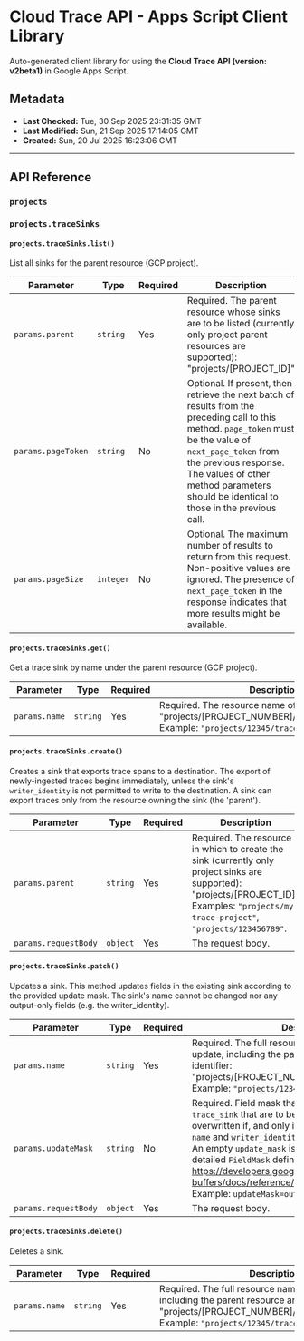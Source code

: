 # Cloud Trace API - Apps Script Client Library

Auto-generated client library for using the **Cloud Trace API (version: v2beta1)** in Google Apps Script.

## Metadata

- **Last Checked:** Tue, 30 Sep 2025 23:31:35 GMT
- **Last Modified:** Sun, 21 Sep 2025 17:14:05 GMT
- **Created:** Sun, 20 Jul 2025 16:23:06 GMT



---

## API Reference

### `projects`

### `projects.traceSinks`

#### `projects.traceSinks.list()`

List all sinks for the parent resource (GCP project).

| Parameter | Type | Required | Description |
|---|---|---|---|
| `params.parent` | `string` | Yes | Required. The parent resource whose sinks are to be listed (currently only project parent resources are supported): "projects/[PROJECT_ID]" |
| `params.pageToken` | `string` | No | Optional. If present, then retrieve the next batch of results from the preceding call to this method. `page_token` must be the value of `next_page_token` from the previous response. The values of other method parameters should be identical to those in the previous call. |
| `params.pageSize` | `integer` | No | Optional. The maximum number of results to return from this request. Non-positive values are ignored. The presence of `next_page_token` in the response indicates that more results might be available. |

#### `projects.traceSinks.get()`

Get a trace sink by name under the parent resource (GCP project).

| Parameter | Type | Required | Description |
|---|---|---|---|
| `params.name` | `string` | Yes | Required. The resource name of the sink: "projects/[PROJECT_NUMBER]/traceSinks/[SINK_ID]" Example: `"projects/12345/traceSinks/my-sink-id"`. |

#### `projects.traceSinks.create()`

Creates a sink that exports trace spans to a destination. The export of newly-ingested traces begins immediately, unless the sink's `writer_identity` is not permitted to write to the destination. A sink can export traces only from the resource owning the sink (the 'parent').

| Parameter | Type | Required | Description |
|---|---|---|---|
| `params.parent` | `string` | Yes | Required. The resource in which to create the sink (currently only project sinks are supported): "projects/[PROJECT_ID]" Examples: `"projects/my-trace-project"`, `"projects/123456789"`. |
| `params.requestBody` | `object` | Yes | The request body. |

#### `projects.traceSinks.patch()`

Updates a sink. This method updates fields in the existing sink according to the provided update mask. The sink's name cannot be changed nor any output-only fields (e.g. the writer_identity).

| Parameter | Type | Required | Description |
|---|---|---|---|
| `params.name` | `string` | Yes | Required. The full resource name of the sink to update, including the parent resource and the sink identifier: "projects/[PROJECT_NUMBER]/traceSinks/[SINK_ID]" Example: `"projects/12345/traceSinks/my-sink-id"`. |
| `params.updateMask` | `string` | No | Required. Field mask that specifies the fields in `trace_sink` that are to be updated. A sink field is overwritten if, and only if, it is in the update mask. `name` and `writer_identity` fields cannot be updated. An empty `update_mask` is considered an error. For a detailed `FieldMask` definition, see https://developers.google.com/protocol-buffers/docs/reference/google.protobuf#fieldmask Example: `updateMask=output_config`. |
| `params.requestBody` | `object` | Yes | The request body. |

#### `projects.traceSinks.delete()`

Deletes a sink.

| Parameter | Type | Required | Description |
|---|---|---|---|
| `params.name` | `string` | Yes | Required. The full resource name of the sink to delete, including the parent resource and the sink identifier: "projects/[PROJECT_NUMBER]/traceSinks/[SINK_ID]" Example: `"projects/12345/traceSinks/my-sink-id"`. |